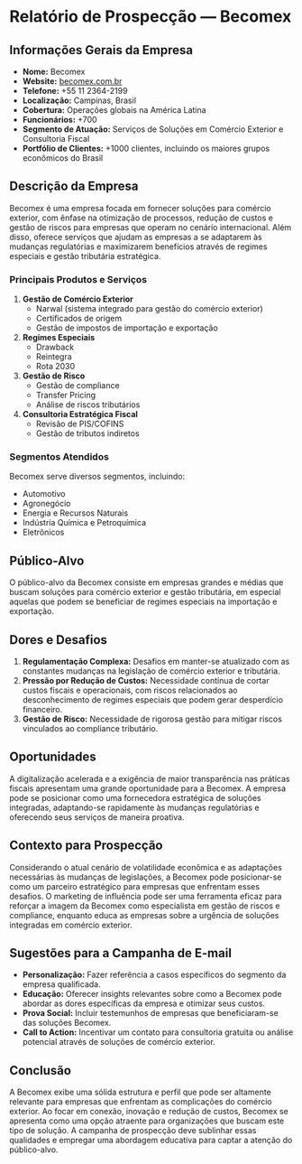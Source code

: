 # Relatório de Prospecção — Becomex

## Informações Gerais da Empresa
- **Nome:** Becomex
- **Website:** [becomex.com.br](http://www.becomex.com.br)
- **Telefone:** +55 11 2364-2199
- **Localização:** Campinas, Brasil
- **Cobertura:** Operações globais na América Latina
- **Funcionários:** +700
- **Segmento de Atuação:** Serviços de Soluções em Comércio Exterior e Consultoria Fiscal
- **Portfólio de Clientes:** +1000 clientes, incluindo os maiores grupos econômicos do Brasil

## Descrição da Empresa
Becomex é uma empresa focada em fornecer soluções para comércio exterior, com ênfase na otimização de processos, redução de custos e gestão de riscos para empresas que operam no cenário internacional. Além disso, oferece serviços que ajudam as empresas a se adaptarem às mudanças regulatórias e maximizarem benefícios através de regimes especiais e gestão tributária estratégica.

### Principais Produtos e Serviços
1. **Gestão de Comércio Exterior**
   - Narwal (sistema integrado para gestão do comércio exterior)
   - Certificados de origem
   - Gestão de impostos de importação e exportação
2. **Regimes Especiais**
   - Drawback
   - Reintegra
   - Rota 2030
3. **Gestão de Risco**
   - Gestão de compliance
   - Transfer Pricing
   - Análise de riscos tributários
4. **Consultoria Estratégica Fiscal**
   - Revisão de PIS/COFINS
   - Gestão de tributos indiretos

### Segmentos Atendidos
Becomex serve diversos segmentos, incluindo:
- Automotivo
- Agronegócio
- Energia e Recursos Naturais
- Indústria Química e Petroquímica
- Eletrônicos

## Público-Alvo
O público-alvo da Becomex consiste em empresas grandes e médias que buscam soluções para comércio exterior e gestão tributária, em especial aquelas que podem se beneficiar de regimes especiais na importação e exportação.

## Dores e Desafios
1. **Regulamentação Complexa:** Desafios em manter-se atualizado com as constantes mudanças na legislação de comércio exterior e tributária.
2. **Pressão por Redução de Custos:** Necessidade contínua de cortar custos fiscais e operacionais, com riscos relacionados ao desconhecimento de regimes especiais que podem gerar desperdício financeiro.
3. **Gestão de Risco:** Necessidade de rigorosa gestão para mitigar riscos vinculados ao compliance tributário.

## Oportunidades
A digitalização acelerada e a exigência de maior transparência nas práticas fiscais apresentam uma grande oportunidade para a Becomex. A empresa pode se posicionar como uma fornecedora estratégica de soluções integradas, adaptando-se rapidamente às mudanças regulatórias e oferecendo seus serviços de maneira proativa.

## Contexto para Prospecção
Considerando o atual cenário de volatilidade econômica e as adaptações necessárias às mudanças de legislações, a Becomex pode posicionar-se como um parceiro estratégico para empresas que enfrentam esses desafios. O marketing de influência pode ser uma ferramenta eficaz para reforçar a imagem da Becomex como especialista em gestão de riscos e compliance, enquanto educa as empresas sobre a urgência de soluções integradas em comércio exterior.

## Sugestões para a Campanha de E-mail
- **Personalização:** Fazer referência a casos específicos do segmento da empresa qualificada.
- **Educação:** Oferecer insights relevantes sobre como a Becomex pode abordar as dores específicas da empresa e otimizar seus custos.
- **Prova Social:** Incluir testemunhos de empresas que beneficiaram-se das soluções Becomex.
- **Call to Action:** Incentivar um contato para consultoria gratuita ou análise potencial através de soluções de comércio exterior.

## Conclusão
A Becomex exibe uma sólida estrutura e perfil que pode ser altamente relevante para empresas que enfrentam as complicações do comércio exterior. Ao focar em conexão, inovação e redução de custos, Becomex se apresenta como uma opção atraente para organizações que buscam este tipo de solução. A campanha de prospecção deve sublinhar essas qualidades e empregar uma abordagem educativa para captar a atenção do público-alvo.
